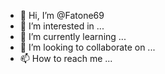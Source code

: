 - 👋 Hi, I’m @Fatone69
- 👀 I’m interested in ...
- 🌱 I’m currently learning ...
- 💞️ I’m looking to collaborate on ...
- 📫 How to reach me ...

<!---
Fatone69/Fatone69 is a ✨ special ✨ repository because its `README.md` (this file) appears on your GitHub profile.
You can click the Preview link to take a look at your changes.
-hi-->
